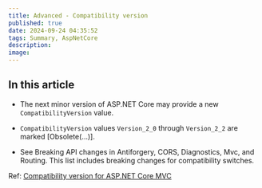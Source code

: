 ```yaml
---
title: Advanced - Compatibility version
published: true
date: 2024-09-24 04:35:52
tags: Summary, AspNetCore
description:
image:
---
```


## In this article

 - The next minor version of ASP.NET Core may provide a new ```CompatibilityVersion``` value.

 - ```CompatibilityVersion``` values ```Version_2_0``` through ```Version_2_2``` are marked [Obsolete(...)].

 - See Breaking API changes in Antiforgery, CORS, Diagnostics, Mvc, and Routing. This list includes breaking changes for compatibility switches.

Ref: [Compatibility version for ASP.NET Core MVC](https://learn.microsoft.com/en-us/aspnet/core/mvc/compatibility-version?view=aspnetcore-8.0)